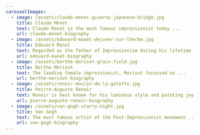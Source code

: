 ```yaml
---
carouselImages:
  - image: /assets/claude-monet-giverny-japanese-bridge.jpg
    title: Claude Monet
    text: Claude Monet is the most famous impressionist today ...
    url: claude-monet-biography
  - image: /assets/edouard-manet-dejuner-sur-lherbe.jpg
    title: Edouard Manet
    text: Regarded as the father of Impressionism during his lifetime ...
    url: edouard-manet-biography
  - image: /assets/berthe-morisot-grain-field.jpg
    title: Berthe Morisot
    text: The leading female impressionist, Morisot focussed on ...
    url: berthe-morisot-biography
  - image: /assets/renoir-moulin-de-la-galette.jpg
    title: Peirre-Auguste Renoir
    text: Renoir is best known for his luminous style and painting joy ...
    url: pierre-auguste-renoir-biography
  - image: /assets/van-gogh-starry-night.jpg
    title: Van Gogh
    text: The most famous artist of the Post-Impressionist movement...
    url: van-gogh-biography
---
```

